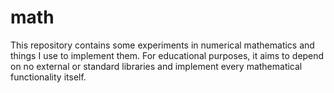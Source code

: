 # math
This repository contains some experiments in numerical mathematics and things I use to implement them.
For educational purposes, it aims to depend on no external or standard libraries and implement every
mathematical functionality itself.

